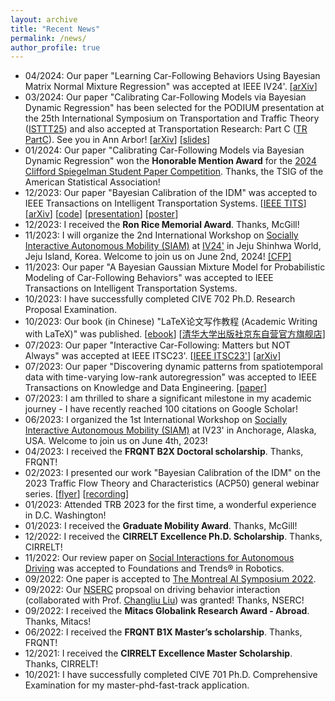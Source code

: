 ```yaml
---
layout: archive
title: "Recent News"
permalink: /news/
author_profile: true
---
```


* 04/2024: Our paper "Learning Car-Following Behaviors Using Bayesian Matrix Normal Mixture Regression" was accepted at
  IEEE IV24'. [[arXiv](https://arxiv.org/pdf/2404.16023)]
* 03/2024: Our paper "Calibrating Car-Following Models via Bayesian Dynamic Regression" has been selected for the PODIUM
  presentation at the 25th International Symposium on Transportation and Traffic
  Theory ([ISTTT25](https://limos.engin.umich.edu/isttt25/)) and also accepted at Transportation Research: Part
  C ([TR PartC](https://authors.elsevier.com/sd/article/S0968-090X(24)00240-7)). See you in Ann
  Arbor! [[arXiv](https://arxiv.org/pdf/2307.03340.pdf)] [[slides](../files/ISTTT25_slides_Chengyuan.pdf)]
* 01/2024: Our paper "Calibrating Car-Following Models via Bayesian Dynamic Regression" won the **Honorable Mention
  Award** for
  the [2024 Clifford Spiegelman Student Paper Competition](https://community.amstat.org/tsig/events/papercompetition).
  Thanks, the TSIG of the American Statistical Association!
* 12/2023: Our paper "Bayesian Calibration of the IDM" was accepted to IEEE Transactions on Intelligent Transportation
  Systems. [[IEEE TITS](https://ieeexplore.ieee.org/document/10415310)] [[arXiv](https://arXiv.org/abs/2210.03571)] [[code](https://github.com/Chengyuan-Zhang/IDM_Bayesian_Calibration)] [[presentation](https://youtu.be/GIqcL6I7MsU)] [[poster](../files/TRB_poster_MA_IDM_Chengyuan_2022.pdf)]
* 12/2023: I received the **Ron Rice Memorial Award**. Thanks, McGill!
* 11/2023: I will organize the 2nd International Workshop
  on [Socially Interactive Autonomous Mobility (SIAM)](https://interactive-driving.github.io/SIAM-IV24)
  at [IV24'](https://ieee-iv.org/2024/) in Jeju Shinhwa
  World, Jeju Island, Korea. Welcome to join us on June 2nd,
  2024! [[CFP]](https://interactive-driving.github.io/SIAM-IV24/files/CFP-IV24-SIAM_Workshop.pdf)
* 11/2023: Our paper "A Bayesian Gaussian Mixture Model for Probabilistic Modeling of Car-Following Behaviors" was
  accepted to IEEE Transactions on Intelligent Transportation Systems.
* 10/2023: I have successfully completed CIVE 702 Ph.D. Research Proposal Examination.
* 10/2023: Our book (in Chinese) "LaTeX论文写作教程 (Academic Writing with LaTeX)" was
  published. [[ebook](https://github.com/xinychen/latex-cookbook)] [[清华大学出版社京东自营官方旗舰店](https://item.jd.com/14204878.html)]
* 07/2023: Our paper "Interactive Car-Following: Matters but NOT Always" was accepted at IEEE
  ITSC23'. [[IEEE ITSC23'](https://ieeexplore.ieee.org/abstract/document/10421996)] [[arXiv](https://arxiv.org/pdf/2307.16127.pdf)]
* 07/2023: Our paper "Discovering dynamic patterns from spatiotemporal data with time-varying low-rank autoregression"
  was accepted to IEEE Transactions on Knowledge and Data
  Engineering. [[paper](https://ieeexplore.ieee.org/document/10177995)]
* 07/2023: I am thrilled to share a significant milestone in my academic journey - I have recently reached 100 citations
  on Google Scholar!
* 06/2023: I organized the 1st International Workshop
  on [Socially Interactive Autonomous Mobility (SIAM)](https://interactive-driving.github.io/SIAM-IV23/) at IV23' in
  Anchorage, Alaska, USA. Welcome to join us on June 4th, 2023!
* 04/2023: I received the **FRQNT B2X Doctoral scholarship**. Thanks, FRQNT!
* 02/2023: I presented our work "Bayesian Calibration of the IDM" on the 2023 Traffic Flow Theory and
  Characteristics (ACP50) general webinar
  series. [[flyer](../_talks/230217_Chengyuan_Zhang_Flyer.pdf)] [[recording](https://youtu.be/GIqcL6I7MsU)]
* 01/2023: Attended TRB 2023 for the first time, a wonderful experience in D.C. Washington!
* 01/2023: I received the **Graduate Mobility Award**. Thanks, McGill!
* 12/2022: I received the **CIRRELT Excellence Ph.D. Scholarship**. Thanks, CIRRELT!
* 11/2022: Our review paper
  on [Social Interactions for Autonomous Driving](https://www.nowpublishers.com/article/Details/ROB-078) was accepted to
  Foundations and Trends® in Robotics.
* 09/2022: One paper is accepted to [The Montreal AI Symposium 2022](http://montrealaisymposium.com/).
* 09/2022: Our [NSERC](https://www.nserc-crsng.gc.ca/innovate-innover/alliance-alliance/index_eng.asp) propsoal on
  driving behavior interaction (collaborated with Prof. [Changliu Liu](http://icontrol.ri.cmu.edu/)) was granted!
  Thanks, NSERC!
* 09/2022: I received the **Mitacs Globalink Research Award - Abroad**. Thanks, Mitacs!
* 06/2022: I received the **FRQNT B1X Master’s scholarship**. Thanks, FRQNT!
* 12/2021: I received the **CIRRELT Excellence Master Scholarship**. Thanks, CIRRELT!
* 10/2021: I have successfully completed CIVE 701 Ph.D. Comprehensive Examination for my master-phd-fast-track
  application.